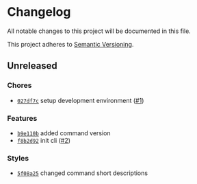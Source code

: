 # Changelog

All notable changes to this project will be documented in this file.

This project adheres to [Semantic Versioning](https://semver.org/spec/v2.0.0.html).

<a name="unreleased"></a>

## Unreleased

### Chores

- [`027df7c`](https://github.com/Aton-Kish/deltascii/commit/027df7c09edb2bdaa765035fe187f634fd5c2abd) setup development environment ([#1](https://github.com/Aton-Kish/deltascii/issues/1))

### Features

- [`b9e110b`](https://github.com/Aton-Kish/deltascii/commit/b9e110b5db397e8ecf53d59b3622c40c4be5f844) added command version
- [`f8b2d92`](https://github.com/Aton-Kish/deltascii/commit/f8b2d9262284849f781cfdb92c412edf060345e8) init cli ([#2](https://github.com/Aton-Kish/deltascii/issues/2))

### Styles

- [`5f08a25`](https://github.com/Aton-Kish/deltascii/commit/5f08a25eab89f823dcb261527cbcf048aaa9fd48) changed command short descriptions

